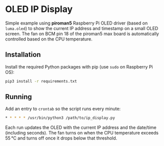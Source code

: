 # OLED IP Display

Simple example using **piroman5** Raspberry Pi OLED driver (based on `luma.oled`) to show the current IP address and timestamp on a small OLED screen. The fan on BCM pin 18 of the piroman5 max board is automatically controlled based on the CPU temperature.

## Installation

Install the required Python packages with pip (use `sudo` on Raspberry Pi OS):

```bash
pip3 install -r requirements.txt
```

## Running

Add an entry to ``crontab`` so the script runs every minute:

```bash
* * * * * /usr/bin/python3 /path/to/ip_display.py
```

Each run updates the OLED with the current IP address and the date/time (including seconds). The fan turns on when the CPU temperature exceeds 55 °C and turns off once it drops below that threshold.
